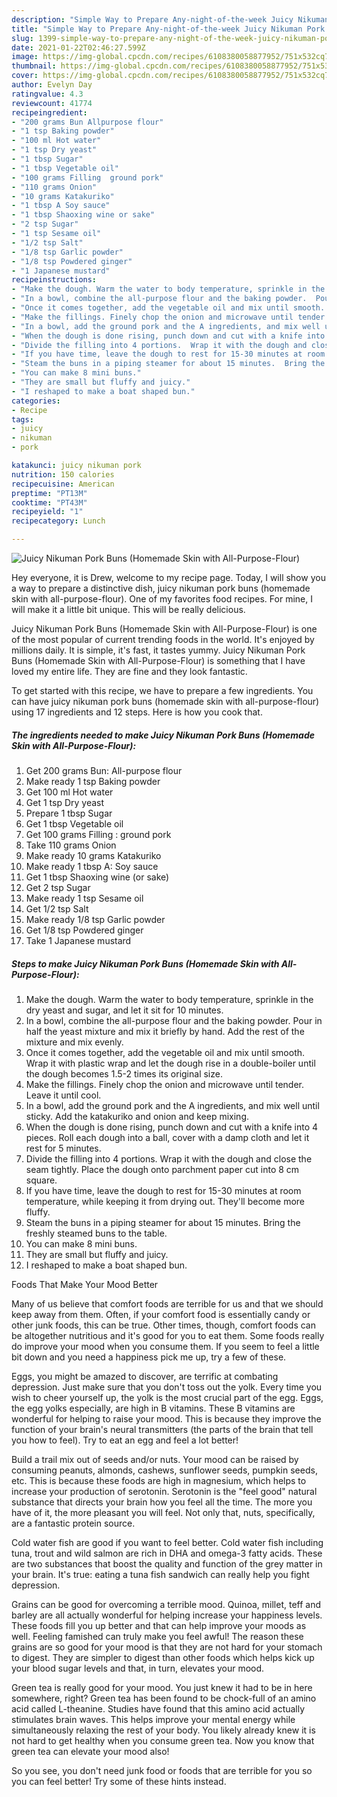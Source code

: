 ```yaml
---
description: "Simple Way to Prepare Any-night-of-the-week Juicy Nikuman Pork Buns (Homemade Skin with All-Purpose-Flour)"
title: "Simple Way to Prepare Any-night-of-the-week Juicy Nikuman Pork Buns (Homemade Skin with All-Purpose-Flour)"
slug: 1399-simple-way-to-prepare-any-night-of-the-week-juicy-nikuman-pork-buns-homemade-skin-with-all-purpose-flour
date: 2021-01-22T02:46:27.599Z
image: https://img-global.cpcdn.com/recipes/6108380058877952/751x532cq70/juicy-nikuman-pork-buns-homemade-skin-with-all-purpose-flour-recipe-main-photo.jpg
thumbnail: https://img-global.cpcdn.com/recipes/6108380058877952/751x532cq70/juicy-nikuman-pork-buns-homemade-skin-with-all-purpose-flour-recipe-main-photo.jpg
cover: https://img-global.cpcdn.com/recipes/6108380058877952/751x532cq70/juicy-nikuman-pork-buns-homemade-skin-with-all-purpose-flour-recipe-main-photo.jpg
author: Evelyn Day
ratingvalue: 4.3
reviewcount: 41774
recipeingredient:
- "200 grams Bun Allpurpose flour"
- "1 tsp Baking powder"
- "100 ml Hot water"
- "1 tsp Dry yeast"
- "1 tbsp Sugar"
- "1 tbsp Vegetable oil"
- "100 grams Filling  ground pork"
- "110 grams Onion"
- "10 grams Katakuriko"
- "1 tbsp A Soy sauce"
- "1 tbsp Shaoxing wine or sake"
- "2 tsp Sugar"
- "1 tsp Sesame oil"
- "1/2 tsp Salt"
- "1/8 tsp Garlic powder"
- "1/8 tsp Powdered ginger"
- "1 Japanese mustard"
recipeinstructions:
- "Make the dough. Warm the water to body temperature, sprinkle in the dry yeast and sugar, and let it sit for 10 minutes."
- "In a bowl, combine the all-purpose flour and the baking powder.  Pour in half the yeast mixture and mix it briefly by hand.  Add the rest of the mixture and mix evenly."
- "Once it comes together, add the vegetable oil and mix until smooth.  Wrap it with plastic wrap and let the dough rise in a double-boiler until the dough becomes 1.5-2 times its original size."
- "Make the fillings. Finely chop the onion and microwave until tender.  Leave it until cool."
- "In a bowl, add the ground pork and the A ingredients, and mix well until sticky.  Add the katakuriko and onion and keep mixing."
- "When the dough is done rising, punch down and cut with a knife into 4 pieces.  Roll each dough into a ball, cover with a damp cloth and let it rest for 5 minutes."
- "Divide the filling into 4 portions.  Wrap it with the dough and close the seam tightly.  Place the dough onto parchment paper cut into 8 cm square."
- "If you have time, leave the dough to rest for 15-30 minutes at room temperature, while keeping it from drying out. They&#39;ll become more fluffy."
- "Steam the buns in a piping steamer for about 15 minutes.  Bring the freshly steamed buns to the table."
- "You can make 8 mini buns."
- "They are small but fluffy and juicy."
- "I reshaped to make a boat shaped bun."
categories:
- Recipe
tags:
- juicy
- nikuman
- pork

katakunci: juicy nikuman pork 
nutrition: 150 calories
recipecuisine: American
preptime: "PT13M"
cooktime: "PT43M"
recipeyield: "1"
recipecategory: Lunch

---
```



![Juicy Nikuman Pork Buns (Homemade Skin with All-Purpose-Flour)](https://img-global.cpcdn.com/recipes/6108380058877952/751x532cq70/juicy-nikuman-pork-buns-homemade-skin-with-all-purpose-flour-recipe-main-photo.jpg)

Hey everyone, it is Drew, welcome to my recipe page. Today, I will show you a way to prepare a distinctive dish, juicy nikuman pork buns (homemade skin with all-purpose-flour). One of my favorites food recipes. For mine, I will make it a little bit unique. This will be really delicious.

Juicy Nikuman Pork Buns (Homemade Skin with All-Purpose-Flour) is one of the most popular of current trending foods in the world. It's enjoyed by millions daily. It is simple, it's fast, it tastes yummy. Juicy Nikuman Pork Buns (Homemade Skin with All-Purpose-Flour) is something that I have loved my entire life. They are fine and they look fantastic.




To get started with this recipe, we have to prepare a few ingredients. You can have juicy nikuman pork buns (homemade skin with all-purpose-flour) using 17 ingredients and 12 steps. Here is how you cook that.

<!--inarticleads1-->

##### The ingredients needed to make Juicy Nikuman Pork Buns (Homemade Skin with All-Purpose-Flour):

1. Get 200 grams Bun: All-purpose flour
1. Make ready 1 tsp Baking powder
1. Get 100 ml Hot water
1. Get 1 tsp Dry yeast
1. Prepare 1 tbsp Sugar
1. Get 1 tbsp Vegetable oil
1. Get 100 grams Filling : ground pork
1. Take 110 grams Onion
1. Make ready 10 grams Katakuriko
1. Make ready 1 tbsp A: Soy sauce
1. Get 1 tbsp Shaoxing wine (or sake)
1. Get 2 tsp Sugar
1. Make ready 1 tsp Sesame oil
1. Get 1/2 tsp Salt
1. Make ready 1/8 tsp Garlic powder
1. Get 1/8 tsp Powdered ginger
1. Take 1 Japanese mustard




<!--inarticleads2-->

##### Steps to make Juicy Nikuman Pork Buns (Homemade Skin with All-Purpose-Flour):

1. Make the dough. Warm the water to body temperature, sprinkle in the dry yeast and sugar, and let it sit for 10 minutes.
1. In a bowl, combine the all-purpose flour and the baking powder.  Pour in half the yeast mixture and mix it briefly by hand.  Add the rest of the mixture and mix evenly.
1. Once it comes together, add the vegetable oil and mix until smooth.  Wrap it with plastic wrap and let the dough rise in a double-boiler until the dough becomes 1.5-2 times its original size.
1. Make the fillings. Finely chop the onion and microwave until tender.  Leave it until cool.
1. In a bowl, add the ground pork and the A ingredients, and mix well until sticky.  Add the katakuriko and onion and keep mixing.
1. When the dough is done rising, punch down and cut with a knife into 4 pieces.  Roll each dough into a ball, cover with a damp cloth and let it rest for 5 minutes.
1. Divide the filling into 4 portions.  Wrap it with the dough and close the seam tightly.  Place the dough onto parchment paper cut into 8 cm square.
1. If you have time, leave the dough to rest for 15-30 minutes at room temperature, while keeping it from drying out. They&#39;ll become more fluffy.
1. Steam the buns in a piping steamer for about 15 minutes.  Bring the freshly steamed buns to the table.
1. You can make 8 mini buns.
1. They are small but fluffy and juicy.
1. I reshaped to make a boat shaped bun.




Foods That Make Your Mood Better


Many of us believe that comfort foods are terrible for us and that we should keep away from them. Often, if your comfort food is essentially candy or other junk foods, this can be true. Other times, though, comfort foods can be altogether nutritious and it's good for you to eat them. Some foods really do improve your mood when you consume them. If you seem to feel a little bit down and you need a happiness pick me up, try a few of these.

Eggs, you might be amazed to discover, are terrific at combating depression. Just make sure that you don't toss out the yolk. Every time you wish to cheer yourself up, the yolk is the most crucial part of the egg. Eggs, the egg yolks especially, are high in B vitamins. These B vitamins are wonderful for helping to raise your mood. This is because they improve the function of your brain's neural transmitters (the parts of the brain that tell you how to feel). Try to eat an egg and feel a lot better!

Build a trail mix out of seeds and/or nuts. Your mood can be raised by consuming peanuts, almonds, cashews, sunflower seeds, pumpkin seeds, etc. This is because these foods are high in magnesium, which helps to increase your production of serotonin. Serotonin is the "feel good" natural substance that directs your brain how you feel all the time. The more you have of it, the more pleasant you will feel. Not only that, nuts, specifically, are a fantastic protein source.

Cold water fish are good if you want to feel better. Cold water fish including tuna, trout and wild salmon are rich in DHA and omega-3 fatty acids. These are two substances that boost the quality and function of the grey matter in your brain. It's true: eating a tuna fish sandwich can really help you fight depression. 

Grains can be good for overcoming a terrible mood. Quinoa, millet, teff and barley are all actually wonderful for helping increase your happiness levels. These foods fill you up better and that can help improve your moods as well. Feeling famished can truly make you feel awful! The reason these grains are so good for your mood is that they are not hard for your stomach to digest. They are simpler to digest than other foods which helps kick up your blood sugar levels and that, in turn, elevates your mood.

Green tea is really good for your mood. You just knew it had to be in here somewhere, right? Green tea has been found to be chock-full of an amino acid called L-theanine. Studies have found that this amino acid actually stimulates brain waves. This helps improve your mental energy while simultaneously relaxing the rest of your body. You likely already knew it is not hard to get healthy when you consume green tea. Now you know that green tea can elevate your mood also!

So you see, you don't need junk food or foods that are terrible for you so you can feel better! Try  some  of  these  hints  instead.


